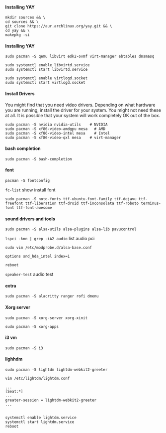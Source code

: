 #### Installing YAY
```
mkdir sources && \
cd sources && \
git clone https://aur.archlinux.org/yay.git && \
cd yay && \
makepkg -si
```
#### Installing YAY
```
sudo pacman -S qemu libvirt edk2-ovmf virt-manager ebtables dnsmasq

sudo systemctl enable libvirtd.service
sudo systemctl start libvirtd.service

sudo systemctl enable virtlogd.socket
sudo systemctl start virtlogd.socket
```

#### Install Drivers
You might find that you need video drivers. Depending on what hardware you are running, install the driver for your system. You might not need these at all. It is possible that your system will work completely OK out of the box.
```
sudo pacman -S nvidia nvidia-utils    # NVIDIA 
sudo pacman -S xf86-video-amdgpu mesa   # AMD
sudo pacman -S xf86-video-intel mesa    # Intel
sudo pacman -S xf86-video-qxl mesa    # virt-manager
```

#### bash completion
`sudo pacman -S bash-completion`

#### font
`pacman -S fontconfig`

`fc-list` show install font

`sudo pacman -S noto-fonts ttf-ubuntu-font-family ttf-dejavu ttf-freefont ttf-liberation ttf-droid ttf-inconsolata ttf-roboto terminus-font ttf-font-awesome`

#### sound drivers and tools
`sudo pacman -S alsa-utils alsa-plugins alsa-lib pavucontrol`

`lspci -knn | grep -iA2 audio` list audio pci

```
sudo vim /etc/modprobe.d/alsa-base.conf

options snd_hda_intel index=1
```

`reboot`

`speaker-test` audio test

#### extra
`sudo pacman -S alacritty ranger rofi dmenu`

#### Xorg server
`sudo pacman -S xorg-server xorg-xinit`

`sudo pacman -S xorg-apps` 

#### i3 vm
`sudo pacman -S i3`

#### lighhdm
`sudo pacman -S lightdm lightdm-webkit2-greeter`

```
vim /etc/lightdm/lightdm.conf

...
[Seat:*]
...
greater-session = lightdm-webkit2-greeter
...


systemctl enable lightdm.service
systemctl start lightdm.service
reboot

```

